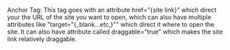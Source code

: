 Anchor Tag: <a></a>
This tag goes with an attribute href="{site link}" which direct your the URL of the site you want to open, which can also have multiple attributes like "target="{_blank...etc,}"" which direct it where to open the site. It can also have attribute called draggable="true" which makes the site link relatively draggable. 